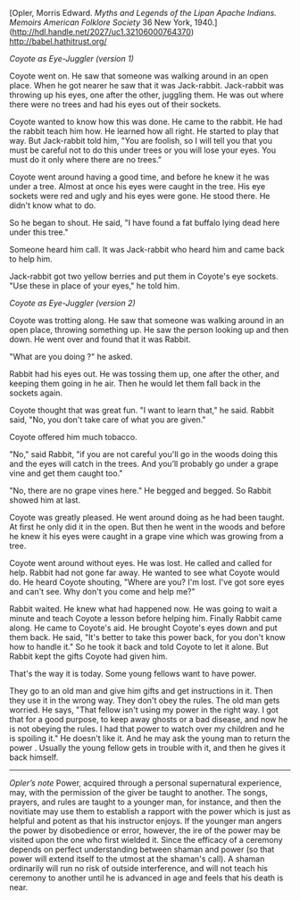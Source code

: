 

[Opler, Morris Edward. *Myths and Legends of the Lipan Apache Indians.* *Memoirs American Folklore Society* 36 New York, 1940.] (http://hdl.handle.net/2027/uc1.32106000764370)  http://babel.hathitrust.org/

*Coyote as Eye-Juggler (version 1)*

Coyote went on. He saw that someone was walking around in an open place. When he got nearer he saw that it was Jack-rabbit. Jack-rabbit was throwing up his eyes, one after the other, juggling them. He was out where there were no trees and had his eyes out of their sockets.

Coyote wanted to know how this was done. He came to the rabbit. He had the rabbit teach him how. He learned how all right. He started to play that way. But Jack-rabbit told him, "You are foolish, so I will tell you that you must be careful not to do this under trees or you will lose your eyes. You must do it only where there are no trees."

Coyote went around having a good time, and before he knew it he was under a tree. Almost at once his eyes were caught in the tree. His eye sockets were red and ugly and his eyes were gone. He stood there. He didn't know what to do.

So he began to shout. He said, "I have found a fat buffalo lying dead here under  this tree."

Someone heard him call. It was Jack-rabbit who heard him and came back to help him.

Jack-rabbit got two yellow berries and put them in Coyote's eye sockets. "Use these in place of your eyes," he told him.

*Coyote as Eye-Juggler (version 2)*

Coyote was trotting along. He saw that someone was walking around in an open place, throwing something up. He saw the person looking up and then down. He went over and found that it was Rabbit.

"What are you doing ?" he asked.

Rabbit had his eyes out. He was tossing them up, one after the other, and keeping them going in he air. Then he would let them fall back in the sockets again.

Coyote thought that was great fun. "I want to learn that," he said. Rabbit said, "No, you don't take care of what you are given."

Coyote offered him much tobacco.

"No," said Rabbit, "if you are not careful you'll go in the woods doing this and the eyes will catch in the trees. And you’ll  probably go under a grape vine and get them caught too."

"No, there are no grape vines here." He begged and begged. So Rabbit showed him at last.

Coyote was greatly pleased. He went around doing as he had been taught. At first he only did it in the open. But then he went in the woods and before he knew it his eyes were caught in a grape vine which was growing from a tree.

Coyote went around without eyes. He was lost. He called and called for help.
Rabbit had not gone far away. He wanted to see what Coyote would do. He heard  Coyote shouting, "Where are you? I'm lost. I've got sore eyes and can't see. Why don't you come and help me?"

Rabbit waited. He knew what had happened now. He was going to wait a minute and teach Coyote a lesson before helping him.
Finally Rabbit came along. He came to Coyote's aid. He brought Coyote's eyes down and put them back. He said, "It's better to take this power back, for you don't know how to handle it."  So he took it back and told Coyote to let it alone. But Rabbit kept the gifts Coyote had given him.

That's the way it is today. Some young fellows want to have power.

They go to an old man and give him gifts and get instructions in it. Then they use it in the wrong way. They don't obey the rules. The old man gets worried. He says, "That fellow isn't using my power in the right way. I got that for a good purpose, to keep away ghosts or a bad disease, and now he is not obeying the rules. I had that power to watch over my children and he is spoiling it." He doesn't like it. And he may ask the young man to return the power . Usually the young fellow gets in trouble with it, and then he gives it back himself.
***
*Opler’s note* 
Power, acquired through a personal supernatural experience, may, with the permission of the giver be taught to another. The songs, prayers, and rules are taught to a younger man, for instance, and then the novitiate may use them to establish a rapport with the power which is just as helpful and potent as that his instructor enjoys. If the younger man angers the power by disobedience or error, however, the ire of the power may be visited upon the one who first wielded it. Since the efficacy of a ceremony depends on perfect understanding between shaman and power (so that power will extend itself to the utmost at the shaman's call). A shaman ordinarily will run no risk of outside interference,  and will not teach his ceremony to another until he is advanced in age and feels that his death is near.
